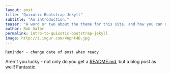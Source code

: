 ```yaml
---
layout: post
title: "Quixotic Bootstrap Jekyll"
subtitle: "An introduction."
teaser: "A word or two about the theme for this site, and how you can use it too."
author: Rob Safar
permalink: intro-to-quixotic-bootstrap-jekyll
image: http://i.imgur.com/4npnt4D.jpg
---
```


    Reminder - change date of post when ready

Aren't you lucky - not only do you get a [README.md](https://github.com/whereof-thereof/quixotic-bootstrap-jekyll#quixotic-bootstrap-jekyll), but a blog post as well! Fantastic.